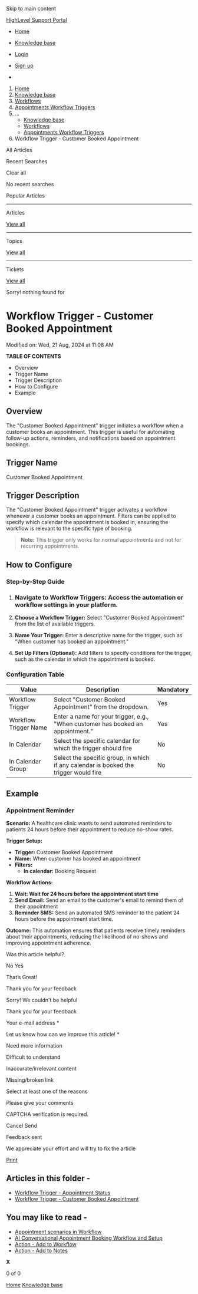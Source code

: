 Skip to main content

[ HighLevel Support Portal ](https://help.gohighlevel.com)

  * [ Home ](/support/home)
  * [ Knowledge base ](/support/solutions)

  * [Login](/support/login)
  * [Sign up](/support/signup)
  * 

  1. [Home](/support/home)
  2. [Knowledge base](/support/solutions)
  3. [Workflows](/support/solutions/48000455132)
  4. [Appointments Workflow Triggers](/support/solutions/folders/155000000738)
  5. ... 
     * [Knowledge base](/support/solutions)
     * [Workflows](/support/solutions/48000455132)
     * [Appointments Workflow Triggers](/support/solutions/folders/155000000738)
  6. Workflow Trigger - Customer Booked Appointment

All  Articles 

Recent Searches

Clear all

No recent searches

Popular Articles

* * *

Articles

[View all](/support/search/solutions)

* * *

Topics

[View all](/support/search/topics)

* * *

Tickets

[View all](/support/search/tickets)

Sorry! nothing found for   

# Workflow Trigger - Customer Booked Appointment

Modified on: Wed, 21 Aug, 2024 at 11:08 AM

**TABLE OF CONTENTS**

  * Overview
  * Trigger Name
  * Trigger Description
  * How to Configure
  * Example

##   

## Overview

The "Customer Booked Appointment" trigger initiates a workflow when a customer books an appointment. This trigger is useful for automating follow-up actions, reminders, and notifications based on appointment bookings.

## Trigger Name

Customer Booked Appointment

## Trigger Description

The "Customer Booked Appointment" trigger activates a workflow whenever a customer books an appointment. Filters can be applied to specify which calendar the appointment is booked in, ensuring the workflow is relevant to the specific type of booking.

> **Note:**  This trigger only works for normal appointments and not for recurring appointments.

## How to Configure

### Step-by-Step Guide

  1. ### **Navigate to Workflow Triggers:** Access the automation or workflow settings in your platform.

  2. **Choose a Workflow Trigger:** Select "Customer Booked Appointment" from the list of available triggers.
  3. **Name Your Trigger:** Enter a descriptive name for the trigger, such as "When customer has booked an appointment."
  4. **Set Up Filters (Optional):** Add filters to specify conditions for the trigger, such as the calendar in which the appointment is booked.

### Configuration Table

Value| Description| Mandatory  
---|---|---  
Workflow Trigger| Select "Customer Booked Appointment" from the dropdown.| Yes  
Workflow Trigger Name| Enter a name for your trigger, e.g., "When customer has booked an appointment."| Yes  
In Calendar| Select the specific calendar for which the trigger should fire| No  
In Calendar Group| Select the specific group, in which if any calendar is booked the trigger would fire| No  

## Example

### Appointment Reminder

**Scenario:** A healthcare clinic wants to send automated reminders to patients 24 hours before their appointment to reduce no-show rates.

**Trigger Setup:**

  * **Trigger:** Customer Booked Appointment
  * **Name:** When customer has booked an appointment
  * **Filters:**
    * **In calendar:** Booking Request

**Workflow Actions:**

  1. **Wait: Wait for 24 hours before the appointment start time**
  2. **Send Email:** Send an email to the customer's email to remind them of their appointment
  3. **Reminder SMS:** Send an automated SMS reminder to the patient 24 hours before the appointment start time.

**Outcome:** This automation ensures that patients receive timely reminders about their appointments, reducing the likelihood of no-shows and improving appointment adherence.

Was this article helpful?

No  Yes 

That’s Great!

Thank you for your feedback

Sorry! We couldn't be helpful

Thank you for your feedback

Your e-mail address *

Let us know how can we improve this article! *

Need more information 

Difficult to understand 

Inaccurate/irrelevant content 

Missing/broken link 

Select at least one of the reasons 

Please give your comments 

CAPTCHA verification is required. 

Cancel  Send 

Feedback sent

We appreciate your effort and will try to fix the article

[Print](javascript:print\(\))

## Articles in this folder -

  * [Workflow Trigger - Appointment Status](/support/solutions/articles/155000002619-workflow-trigger-appointment-status)
  * [Workflow Trigger - Customer Booked Appointment](/support/solutions/articles/155000002675-workflow-trigger-customer-booked-appointment)

## You may like to read -

  * [Appointment scenarios in Workflow](/support/solutions/articles/155000002697-appointment-scenarios-in-workflow)
  * [AI Conversational Appointment Booking Workflow and Setup](/support/solutions/articles/48001216782-ai-conversational-appointment-booking-workflow-and-setup)
  * [Action - Add to Workflow](/support/solutions/articles/155000002554-action-add-to-workflow)
  * [Action - Add to Notes](/support/solutions/articles/155000003143-action-add-to-notes)

**X**

0 of 0 []()

[Home](/support/home) [Knowledge base](/support/solutions)
